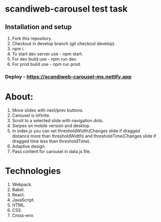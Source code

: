 # scandiweb-carousel test task
## Installation and setup
1. Fork this repository.
2. Checkout in develop branch (git checkout develop).
3. npm i.
4. To start dev server use - npm start.
5. For dev build use - npm run dev.
6. For prod build use - npm run prod.

### Deploy - https://scandiweb-carousel-ms.netlify.app

# About:
1. Move slides with next/prev buttons. 
2. Carousel is infinite.
3. Scroll to a selected slide with navigation dots.
4. Swipes on mobile version and desktop.
5. In index.js you can set thresholdWidth(Changes slide if dragged distance more than thresholdWidth) and thresholdTime(Changes slide if dragged time less than thresholdTime). 
6. Adaptive design.
7. Pass content for carousel in data.js file.

# Technologies
1. Webpack.
2. Babel.
3. React.
4. JavaScript.
5. HTML.
6. CSS.
7. Cross-env.